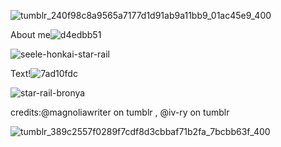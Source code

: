 
![tumblr_240f98c8a9565a7177d1d91ab9a11bb9_01ac45e9_400](https://github.com/Sea-of-Butterflies/Sea-of-Butterflies/assets/143153577/14f3cec6-5c3e-4cbf-80c5-fd144b21aaf8)

About me![d4edbb51](https://github.com/Sea-of-Butterflies/Sea-of-Butterflies/assets/143153577/35db21c9-0998-4ab5-8d8c-cb0b42801b05)

![seele-honkai-star-rail](https://github.com/Sea-of-Butterflies/Sea-of-Butterflies/assets/143153577/cb6bb48b-25f6-48f8-b1e8-c27e2454e68e)


Text!![7ad10fdc](https://github.com/Sea-of-Butterflies/Sea-of-Butterflies/assets/143153577/5a67eb99-1636-4c1a-9b85-241be8169ab9)



![star-rail-bronya](https://github.com/Sea-of-Butterflies/Sea-of-Butterflies/assets/143153577/5a7be04c-0184-48a5-b203-9c9858713f6c)

credits:@magnoliawriter on tumblr ,
        @iv-ry on tumblr

![tumblr_389c2557f0289f7cdf8d3cbbaf71b2fa_7bcbb63f_400](https://github.com/Sea-of-Butterflies/Sea-of-Butterflies/assets/143153577/431dfe81-c3f6-4558-bb51-3ead6c6535bc)
